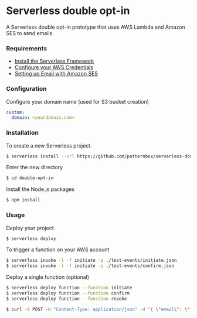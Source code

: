 # Serverless double opt-in

A Serverless double opt-in prototype that uses AWS Lambda and Amazon SES to send emails.

### Requirements

- [Install the Serverless Framework](https://serverless.com/framework/docs/providers/aws/guide/installation/)
- [Configure your AWS Credentials](https://serverless.com/framework/docs/providers/aws/guide/credentials/)
- [Setting up Email with Amazon SES](https://docs.aws.amazon.com/ses/latest/DeveloperGuide/setting-up-email.html)

### Configuration

Configure your domain name (used for S3 bucket creation)

```yaml
custom:
  domain: <yourdomain.com>
```

### Installation

To create a new Serverless project.

``` bash
$ serverless install --url https://github.com/patternbox/serverless-double-opt-in --name double-opt-in
```

Enter the new directory

``` bash
$ cd double-opt-in
```

Install the Node.js packages

``` bash
$ npm install
```

### Usage

Deploy your project

``` bash
$ serverless deploy
```


To trigger a function on your AWS account

``` bash
$ serverless invoke -l -f initiate -p ./test-events/initiate.json
$ serverless invoke -l -f initiate -p ./test-events/confirm.json
```

Deploy a single function (optional)

``` bash
$ serverless deploy function --function initiate
$ serverless deploy function --function confirm
$ serverless deploy function --function revoke
```

``` bash
$ curl -X POST -H "Content-Type: application/json" -d "{ \"email\": \"twitter@patternbox.com\" }"  https://qlf1mk0k85.execute-api.eu-central-1.amazonaws.com/initiateDoubleOptIn
```